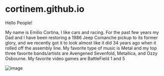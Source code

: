 # cortinem.github.io

Hello People! 

My name is Emilio Cortina, I like cars and racing. For the past few years my Dad and I have been restoring a 1986 Jeep Comanche pickup to its former glory, and we recently got it to look almost like it did 34 years ago when it rolled off the assembly line. 
My favorite type of music is Metal and my top three favorite bands/artists are Avengened Sevenfold, Metallica, and Ozzy Osbourne. 
My favorite video games are BattleField 1 and 5 

![image](/Users/emiliocortina/Downloads/My_Jeep_and_Oakley.JPG)
